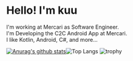 # Hello! I'm kuu
I'm working at Mercari as Software Engineer.   
I'm Developing the C2C Android App at Mercari.   
I like Kotlin, Android, C#, and more...


[![Anurag's github stats](https://github-readme-stats.vercel.app/api?username=fumiya-kume)](https://github.com/fumiya-kume)![Top Langs](https://github-readme-stats.vercel.app/api/top-langs/?username=fumiya-kume&layout=compact)
![trophy](https://github-profile-trophy.vercel.app/?username=fumiya-kume)
